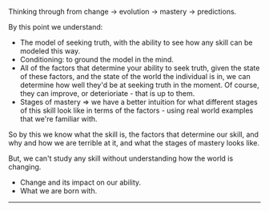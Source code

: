 Thinking through from change -> evolution -> mastery -> predictions.

By this point we understand:

- The model of seeking truth, with the ability to see how any skill can be modeled this way.
- Conditioning: to ground the model in the mind.
- All of the factors that determine your ability to seek truth, given the state of these factors, and the state of the world the individual is in, we can determine how well they'd be at seeking truth in the moment. Of course, they can improve, or deterioriate - that is up to them.
- Stages of mastery => we have a better intuition for what different stages of this skill look like in terms of the factors - using real world examples that we're familiar with.

So by this we know what the skill is, the factors that determine our skill, and why and how we are terrible at it, and what the stages of mastery looks like.

But, we can't study any skill without understanding how the world is changing.

- Change and its impact on our ability.
- What we are born with.

---
